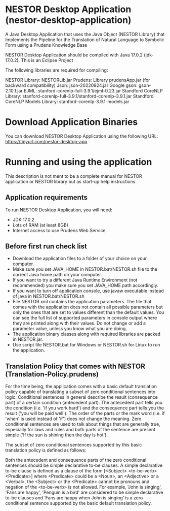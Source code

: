 # NESTOR Desktop Application (nestor-desktop-application)
A Java Desktop Application that uses the Java Object (NESTOR Library) that Implements the Pipeline for the Translation of Natural Language to Symbolic Form using a Prudens Knowledge Base

NESTOR Desktop Application should be compiled with Java 17.0.2 (jdk-17.0.2). This is an Eclipse Project

The following libraries are required for compiling:

NESTOR Library: NESTORLib.jar
Prudens: Library prudensApp.jar (for backward compatibility)
Json: json-20220924.jar
Google gson: gson-2.10.1.jar
EJML: stanford-corenlp-full-3.9.1/ejml-0.23.jar
Standford CoreNLP Library: stanford-corenlp-full-3.9.1/stanford-corenlp-3.9.1.jar
Standford CoreNLP Models Library: stanford-corenlp-3.9.1-models.jar

# Download Application Binaries
You can download NESTOR Desktop Application using the following URL:
https://tinyurl.com/nestor-desktop-app

# Running and using the application
This description is not ment to be a complete manual for NESTOR application or NESTOR library but as start-up help instructions.

Application requirements
------------------------
To run NESTOR Desktop Application, you will need:
- JDK 17.0.2
- Lots of RAM (at least 8GB)
- Internet access to use Prudens Web Service

Before first run check list
---------------------------
- Download the application files to a folder of your choice on your computer.
- Make sure you set JAVA_HOME in NESTOR.bat/NESTOR.sh file to the correct Java home path on your computer.
- If you want to try a different Java Runtime Environment (not recommended) you make sure you set JAVA_HOME path accordingly.
- If you want to turn off application console, use javaw executable instead of java in NESTOR.bat/NESTOR.sh
- File NESTOR.xml contains the application parameters. The file that comes with the application does not contain all possible parameters but only the ones that are set to values different than the default values. You can see the full list of supported parameters in console output where they are printed along with their values. Do not change or add a parameter value, unless you know what you are doing.
- The application binary classes along with required libraries are packed in NESTOR.jar.
- Use script file NESTOR.bat for Windows or NESTOR.sh for Linux to run the application.

Translation Policy that comes with NESTOR (Translation-Policy.prudens)
----------------------------------------------------------------------
For the time being, the application comes with a basic default translation policy capable of translating a subset of zero conditional sentences into logic: Conditional sentences in general describe the result (consequence part) of a certain condition (antecedent part). The antecedent part tells you the condition (i.e. 'If you work hard') and the consequence part tells you the result ('you will be paid well'). The order of the parts or the mark word (i.e. if 'when' is used instead of 'if') does not change the meaning. Zero conditional sentences are used to talk about things that are generally true, especially for laws and rules and both parts of the sentence are present simple ('If the sun is shining then the day is hot').

The subset of zero conditional sentences supported by this basic translation policy is defined as follows:

Both the antecedent and consequence parts of the zero conditional sentences should be simple declarative to-be clauses. A simple declarative to-be clause is defined as a clause of the form [\<Subject\> \<to-be-verb\> \<Predicate\>] where \<Predicate\> could be a \<Noun\>, an \<Adjective\> or a \<Verbal\>, the \<Subject\> or the \<Predicate\> cannot be pronouns and negation of the \<to-be-verb\> is not allowed. For example, 'John is singing', 'Fans are happy', 'Penguin is a bird' are considered to be simple declarative to-be clauses and ‘Fans are happy when John is singing’ is a zero conditional sentence supported by the basic default translation policy.
